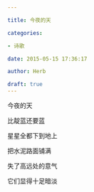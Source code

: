 ```yaml
---

title: 今夜的天

categories:

- 诗歌

date: 2015-05-15 17:36:17

author: Herb

draft: true
---
```


今夜的天

比靛蓝还要蓝

星星全都下到地上

把水泥路面铺满

失了高远处的意气

它们显得十足暗淡